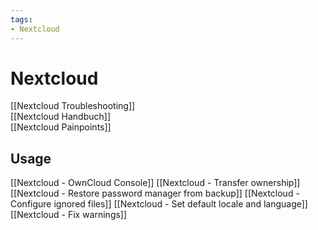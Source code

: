 ```yaml
---
tags:
- Nextcloud
---
```


# Nextcloud

[[Nextcloud Troubleshooting]]  
[[Nextcloud Handbuch]]  
[[Nextcloud Painpoints]]

## Usage
 
 [[Nextcloud - OwnCloud Console]]
 [[Nextcloud - Transfer ownership]]  
 [[Nextcloud - Restore password manager from backup]]
 [[Nextcloud - Configure ignored files]]
 [[Nextcloud - Set default locale and language]]
 [[Nextcloud - Fix warnings]]